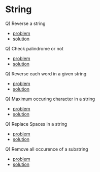 # String

Q) Reverse a string

- [problem](https://leetcode.com/problems/reverse-string/)
- [solution](https://leetcode.com/problems/reverse-string/submissions/980152230/)

Q) Check palindrome or not

- [problem](https://www.codingninjas.com/studio/problems/check-if-the-string-is-a-palindrome_1062633?utm_source=youtube&utm_medium=affiliate&utm_campaign=love_babbar_5)
- [solution](https://www.codingninjas.com/studio/problems/check-if-the-string-is-a-palindrome_1062633?utm_source=youtube&utm_medium=affiliate&utm_campaign=love_babbar_5&leftPanelTab=1)

Q) Reverse each word in a given string

- [problem](https://practice.geeksforgeeks.org/problems/reverse-each-word-in-a-given-string1001/1)
- [solution](./reverseEachWord.cpp)

Q) Maximum occuring character in a string

- [problem](https://practice.geeksforgeeks.org/problems/maximum-occuring-character-1587115620/1)
- [solution](./getMaxOccuringChar.cpp)

Q) Replace Spaces in a string

- [problem](https://www.codingninjas.com/studio/problems/replace-spaces_1172172)
- [solution](https://www.codingninjas.com/studio/problems/replace-spaces_1172172?leftPanelTab=1)

Q) Remove all occurence of a substring

- [problem](https://leetcode.com/problems/remove-all-occurrences-of-a-substring/)
- [solution](https://leetcode.com/problems/remove-all-occurrences-of-a-substring/submissions/980696702/)
